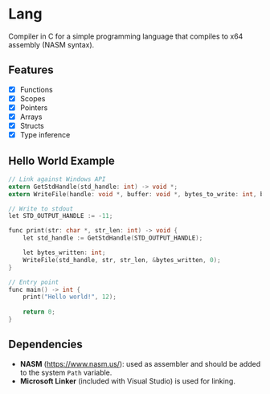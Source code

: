 # Lang
Compiler in C for a simple programming language that compiles to x64 assembly (NASM syntax).

## Features

- [x] Functions
- [x] Scopes
- [x] Pointers
- [x] Arrays
- [x] Structs
- [x] Type inference 

## Hello World Example
```C
// Link against Windows API
extern GetStdHandle(std_handle: int) -> void *;
extern WriteFile(handle: void *, buffer: void *, bytes_to_write: int, bytes_written: int *, overlapped: u64) -> bool;

// Write to stdout
let STD_OUTPUT_HANDLE := -11;

func print(str: char *, str_len: int) -> void {
	let std_handle := GetStdHandle(STD_OUTPUT_HANDLE);

	let bytes_written: int;
	WriteFile(std_handle, str, str_len, &bytes_written, 0);
}

// Entry point
func main() -> int {
	print("Hello world!", 12);
	
	return 0;
}
```

## Dependencies

- <b>NASM</b> (https://www.nasm.us/): used as assembler and should be added to the system `Path` variable.
- <b>Microsoft Linker</b> (included with Visual Studio) is used for linking.
